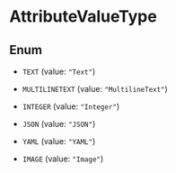 

# AttributeValueType

## Enum


* `TEXT` (value: `"Text"`)

* `MULTILINETEXT` (value: `"MultilineText"`)

* `INTEGER` (value: `"Integer"`)

* `JSON` (value: `"JSON"`)

* `YAML` (value: `"YAML"`)

* `IMAGE` (value: `"Image"`)



